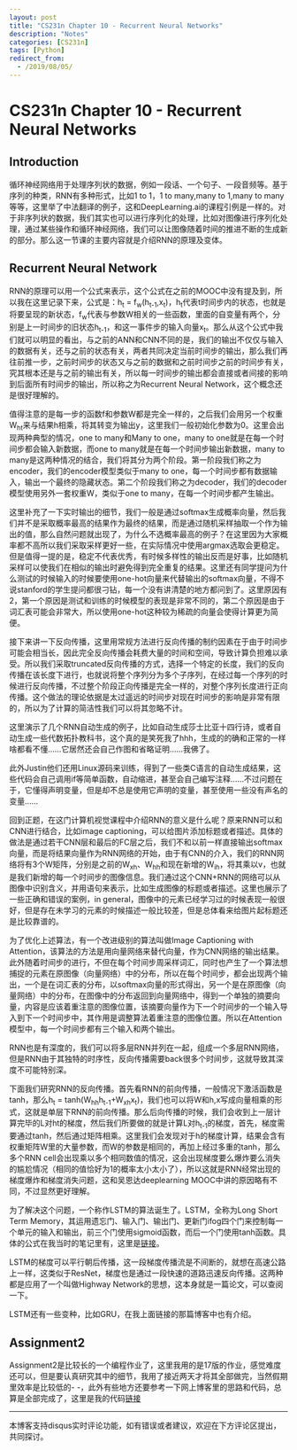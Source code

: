 ```yaml
---
layout: post
title: "CS231n Chapter 10 - Recurrent Neural Networks"
description: "Notes"
categories: [CS231n]
tags: [Python]
redirect_from:
  - /2019/08/05/
---
```


# CS231n Chapter 10 - Recurrent Neural Networks  

## Introduction  

循环神经网络用于处理序列状的数据，例如一段话、一个句子、一段音频等。基于序列的种类，RNN有多种形式，比如1 to 1，1 to many,many to 1,many to many等等，这里举了中法翻译的例子，这和DeepLearning.ai的课程引例是一样的。对于非序列状的数据，我们其实也可以进行序列化的处理，比如对图像进行序列化处理，通过某些操作和循环神经网络，我们可以让图像随着时间的推进不断的生成新的部分。那么这一节课的主要内容就是介绍RNN的原理及变体。  

## Recurrent Neural Network  

RNN的原理可以用一个公式来表示，这个公式在之前的MOOC中没有提及到，所以我在这里记录下来，公式是：h<sub>t</sub> = f<sub>w</sub>(h<sub>t-1</sub>,x<sub>t</sub>)，h<sub>t</sub>代表t时间步内的状态，也就是将要呈现的新状态，f<sub>w</sub>代表与参数W相关的一些函数，里面的自变量有两个，分别是上一时间步的旧状态h<sub>t-1</sub>，和这一事件步的输入向量x<sub>t</sub>。那么从这个公式中我们就可以明显的看出，与之前的ANN和CNN不同的是，我们的输出不仅仅与输入的数据有关，还与之前的状态有关，两者共同决定当前时间步的输出，那么我们再往前推一步，之前时间步的状态又与之前的数据和之前时间步之前的时间步有关，究其根本还是与之前的输出有关，所以每一时间步的输出都会直接或者间接的影响到后面所有时间步的输出，所以称之为Recurrent Neural Network，这个概念还是很好理解的。  

值得注意的是每一步的函数f和参数W都是完全一样的，之后我们会用另一个权重W<sub>ht</sub>来与结果h相乘，将其转变为输出y，这里我们一般初始化参数为0。这里会出现两种典型的情况，one to many和Many to one，many to one就是在每一个时间步都会输入新数据，而one to many就是在每一个时间步输出新数据，many to many是这两种情况的结合，我们将其分为两个阶段。第一阶段我们称之为encoder，我们的encoder模型类似于many to one，每一个时间步都有数据输入，输出一个最终的隐藏状态。第二个阶段我们称之为decoder，我们的decoder模型使用另外一套权重W，类似于one to many，在每一个时间步都产生输出。  

这里补充了一下实时输出的细节，我们一般是通过softmax生成概率向量，然后我们并不是采取概率最高的结果作为最终的结果，而是通过随机采样抽取一个作为输出的值，那么自然问题就出现了，为什么不选概率最高的例子？在这里因为大家概率都不高所以我们采取采样更好一些，在实际情况中使用argmax选取会更稳定。但是值得一提的是，稳定不代表优秀，有时候多样性的输出反而是好事，比如随机采样可以使我们在相似的输出时避免得到完全重复的结果。这里还有同学提问为什么测试的时候输入的时候要使用one-hot向量来代替输出的softmax向量，不得不说stanford的学生提问都很刁钻，每一个没有讲清楚的地方都问到了。这里原因有2，第一个原因是测试和训练的时候模型的表现是非常不同的，第二个原因是由于词汇表可能会非常大，所以使用one-hot这种较为稀疏的向量会使得计算更为简便。  

接下来讲一下反向传播，这里用常规方法进行反向传播的制约因素在于由于时间步可能会相当长，因此完全反向传播会耗费大量的时间和空间，导致计算负担难以承受。所以我们采取truncated反向传播的方式，选择一个特定的长度，我们的反向传播在该长度下进行，也就说将整个序列分为多个子序列，在经过每一个序列的时候进行反向传播，不过整个阶段正向传播是完全一样的，对整个序列长度进行正向传播。这个做法的理论依据是太过遥远的时间步对现在时间步的影响是非常有限的，所以为了计算的简洁性我们可以将其忽略不计。  

这里演示了几个RNN自动生成的例子，比如自动生成莎士比亚十四行诗，或者自动生成一些代数拓扑教科书，这个真的是笑死我了hhh，生成的的确和正常的一样啥都看不懂……它居然还会自己作图和省略证明……我佛了。  

此外Justin他们还用Linux源码来训练，得到了一些类C语言的自动生成结果，这些代码会自己调用if等简单函数，自动缩进，甚至会自己编写注释……不过问题在于，它懂得声明变量，但是却不总是使用它声明的变量，甚至使用一些没有声名的变量……  

回到正题，在这门计算机视觉课程中介绍RNN的意义是什么呢？原来RNN可以和CNN进行结合，比如image captioning，可以给图片添加标题或者描述。具体的做法是通过若干CNN层和最后的FC层之后，我们不和以前一样直接输出softmax向量，而是将结果向量作为RNN网络的开始，由于有CNN的介入，我们的RNN网络将有3个W矩阵，分别是之前的W<sub>xh</sub>、W<sub>hh</sub>和现在新增的W<sub>ih</sub>，将其乘以v，也就是我们新增的每一个时间步的图像信息。我们通过这个CNN+RNN的网络可以从图像中识别含义，并用语句来表示，比如生成图像的标题或者描述。这里也展示了一些正确和错误的案例，in general，图像中的元素已经学习过的时候表现一般很好，但是存在未学习的元素的时候描述一般比较差，但是总体看来给图片起标题还是比较靠谱的。  

为了优化上述算法，有一个改进级别的算法叫做Image Captioning with Attention，该算法的方法是用向量网络来替代向量，作为CNN网络的输出结果。此外随着时间步的进行，不但在每个时间步周采样词汇，同时也产生了一个算法想捕捉的元素在原图像（向量网络）中的分布，所以在每个时间步，都会出现两个输出，一个是在词汇表的分布，以softmax向量的形式得出，另一个是在原图像（向量网络）中的分布，在图像中的分布返回到向量网络中，得到一个单独的摘要向量，内容是应该着重注意的图像位置，该摘要向量作为下一个时间步的一个输入导入到下一个时间步中，其作用是调整算法着重注意的图像位置。所以在Attention模型中，每一个时间步都有三个输入和两个输出。  

RNN也是有深度的，我们可以将多层RNN并列在一起，组成一个多层RNN网络，但是RNN由于其独特的时序性，反向传播需要back很多个时间步，这就导致其深度不可能特别深。  

下面我们研究RNN的反向传播。首先看RNN的前向传播，一般情况下激活函数是tanh，那么h<sub>t</sub> = tanh(W<sub>hh</sub>h<sub>t-1</sub>+W<sub>xh</sub>x<sub>t</sub>)，我们也可以将W和h,x写成向量相乘的形式，这就是单层下RNN的前向传播。那么后向传播的时候，我们会收到上一层计算完毕的L对ht的梯度，然后我们所要做的就是计算L对h<sub>t-1</sub>的梯度，首先，梯度需要通过tanh，然后通过矩阵相乘。这里我们会发现对于h的梯度计算，结果会含有权重矩阵W里的大量参数，而W的参数是相同的，再加上经过多重的tanh，那么多个RNN cell会出现乘以多个相同数值的情况，这会出现梯度要么爆炸要么消失的尴尬情况（相同的值恰好为1的概率太小太小了），所以这就是RNN经常出现的梯度爆炸和梯度消失问题，这和吴恩达deeplearning MOOC中讲的原因略有不同，不过显然更好理解。  

为了解决这个问题，一个称作LSTM的算法诞生了。LSTM，全称为Long Short Term Memory，其运用遗忘门、输入门、输出门、更新门ifog四个门来控制每一个单元的输入和输出，前三个门使用sigmoid函数，而后一个门使用tanh函数。具体的公式在我当时的笔记里有，这里是[链接](http://justin-yu.me/blog/2019/07/05/Sequence-Model-Chapter-1/)。  

LSTM的梯度可以平行朝后传播，这一段梯度传播流是不间断的，就想在高速公路上一样，这类似于ResNet，梯度也是通过一段快速的道路迅速反向传播。这两种都是应用了一个叫做Highway Network的思想，这本身就是一篇论文，可以查阅一下。  

LSTM还有一些变种，比如GRU，在我上面链接的那篇博客中也有介绍。  

## Assignment2  

Assignment2是比较长的一个编程作业了，这里我用的是17版的作业，感觉难度还可以，但是要认真研究其中的细节，我用了接近两天才将其全部做完，当然假期里效率是比较低的- -，此外有些地方还要参考一下网上博客里的思路和代码，总算是全部完成了，这里是我的代码[链接](https://github.com/JustinYuu/Deeplearning-study/tree/master/cs231n/Assignment%202)  

---
本博客支持disqus实时评论功能，如有错误或者建议，欢迎在下方评论区提出，共同探讨。  

